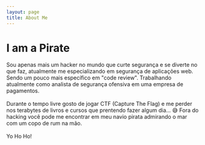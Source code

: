 ```yaml
---
layout: page
title: About Me
---
```


# I am a Pirate
<div class="alert alert-info" role="alert">
Sou apenas mais um hacker no mundo que curte segurança e se diverte no que faz, atualmente me especializando em segurança de aplicações web. Sendo um pouco mais específico em "code review". Trabalhando atualmente como analista de segurança ofensiva em uma empresa de pagamentos.
<br><br>
Durante o tempo livre gosto de jogar CTF (Capture The Flag) e me perder nos terabytes de livros e cursos que prentendo fazer algum dia... 😅 Fora do hacking você pode me encontrar em meu navio pirata admirando o mar com um copo de rum na mão. 
<br><br>
Yo Ho Ho!
</div>
